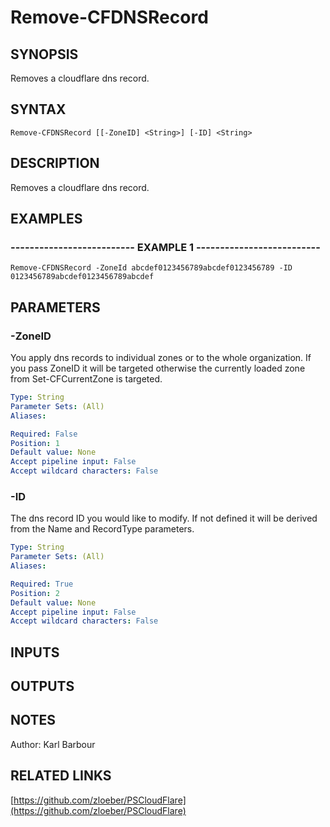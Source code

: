 ﻿---
external help file: PSCloudFlare-help.xml
Module Name: PSCloudFlare
online version: https://github.com/zloeber/PSCloudFlare
schema: 2.0.0
---

# Remove-CFDNSRecord

## SYNOPSIS
Removes a cloudflare dns record.

## SYNTAX

```
Remove-CFDNSRecord [[-ZoneID] <String>] [-ID] <String>
```

## DESCRIPTION
Removes a cloudflare dns record.

## EXAMPLES

### -------------------------- EXAMPLE 1 --------------------------
```
Remove-CFDNSRecord -ZoneId abcdef0123456789abcdef0123456789 -ID 0123456789abcdef0123456789abcdef
```

## PARAMETERS

### -ZoneID
You apply dns records to individual zones or to the whole organization.
If you pass ZoneID it will be targeted otherwise the currently loaded zone from Set-CFCurrentZone is targeted.

```yaml
Type: String
Parameter Sets: (All)
Aliases: 

Required: False
Position: 1
Default value: None
Accept pipeline input: False
Accept wildcard characters: False
```

### -ID
The dns record ID you would like to modify.
If not defined it will be derived from the Name and RecordType parameters.

```yaml
Type: String
Parameter Sets: (All)
Aliases: 

Required: True
Position: 2
Default value: None
Accept pipeline input: False
Accept wildcard characters: False
```

## INPUTS

## OUTPUTS

## NOTES
Author: Karl Barbour

## RELATED LINKS

[https://github.com/zloeber/PSCloudFlare](https://github.com/zloeber/PSCloudFlare)


